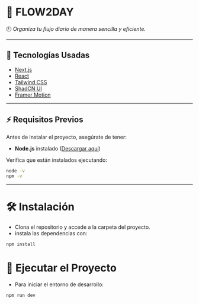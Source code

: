 # 📌 FLOW2DAY  
🕘 *Organiza tu flujo diario de manera sencilla y eficiente.*  

---

## 🚀 Tecnologías Usadas  
- [Next.js](https://nextjs.org/)  
- [React](https://react.dev/)  
- [Tailwind CSS](https://tailwindcss.com/)  
- [ShadCN UI](https://ui.shadcn.com/)  
- [Framer Motion](https://www.framer.com/motion/)  

---

## ⚡ Requisitos Previos  
Antes de instalar el proyecto, asegúrate de tener:  
- **Node.js** instalado ([Descargar aquí](https://nodejs.org/))  

Verifica que están instalados ejecutando:  
```sh
node -v
npm -v
````
---
# 🛠 Instalación
- Clona el repositorio y accede a la carpeta del proyecto.
- instala las dependencias con:
```sh
npm install
````
# 🚀 Ejecutar el Proyecto
- Para iniciar el entorno de desarrollo:
```sh
npm run dev
````

